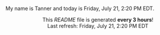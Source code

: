 My name is Tanner and today is Friday, July 21, 2:20 PM EDT.

<p align="center">This <i>README</i> file is generated <b>every 3 hours</b>!</br>Last refresh: Friday, July 21, 2:20 PM EDT<br /></p>
